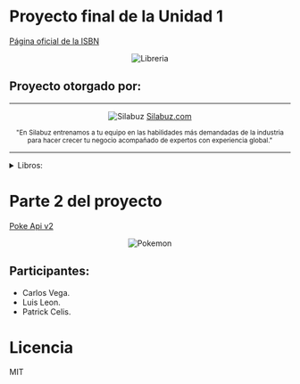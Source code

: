 # Proyecto final de la Unidad 1
[Página oficial de la ISBN](https://www.bnp.gob.pe/servicios/isbn/)

 <div align="center">
 
![Libreria](https://www.telesurtv.net/__export/1510353963341/sites/telesur/img/multimedia/2017/11/10/librerxa11.jpg)

</div>

## Proyecto otorgado por:
<hr />
 <div align="center">

![Silabuz](https://uploads-ssl.webflow.com/6320941e9612f79b0e2f61b1/63209670562cf7eb6f31131a_silabuz-logo-rebrand-standar.png)
[Silabuz.com](https://www.silabuz.com)
  
<sup>"En Silabuz entrenamos a tu equipo en las habilidades más demandadas de la industria para hacer crecer tu negocio acompañado de expertos con experiencia global."</sup>
 </div>
<hr />


<details>
<summary>Libros:</summary>

- Como hacer que te pasen cosas buenas.
  
- El caballero Carmelo.
  
- El principito.

- El universo: Guía de viaje.
  
</details>

# Parte 2 del proyecto
[Poke Api v2]( https://pokeapi.co/docs/v2)

<div align="center">

![Pokemon](https://i0.wp.com/eltallerdehector.com/wp-content/uploads/2022/06/6420b-pikachu-sentado-png.png)

</div>

## Participantes:
* Carlos Vega.
* Luis Leon.
* Patrick Celis.

# Licencia
MIT
